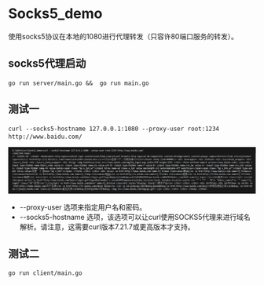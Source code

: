 # Socks5_demo
使用socks5协议在本地的1080进行代理转发（只容许80端口服务的转发）。

##  socks5代理启动
```shell
go run server/main.go &&  go run main.go
```
##  测试一
```shell
curl --socks5-hostname 127.0.0.1:1080 --proxy-user root:1234 http://www.baidu.com/
```
![Alt text](image.png)

- --proxy-user 选项来指定用户名和密码。
- --socks5-hostname 选项，该选项可以让curl使用SOCKS5代理来进行域名解析。请注意，这需要curl版本7.21.7或更高版本才支持。 

##  测试二

``` shell
go run client/main.go
```
